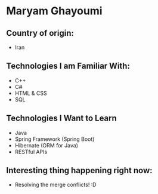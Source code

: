 # Maryam Ghayoumi

## Country of origin:
- Iran

## Technologies I am Familiar With:
- C++
- C#
- HTML & CSS
- SQL

## Technologies I Want to Learn
- Java
- Spring Framework (Spring Boot)
- Hibernate (ORM for Java)
- RESTful APIs

## Interesting thing happening right now:
- Resolving the merge conflicts! :D

